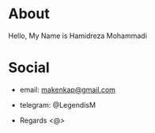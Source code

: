 # About
Hello, My Name is Hamidreza Mohammadi

# Social
 - email: makenkap@gmail.com
 - telegram: @LegendisM


- Regards <@>
